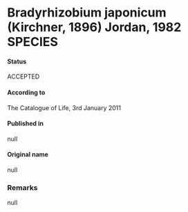 # Bradyrhizobium japonicum (Kirchner, 1896) Jordan, 1982 SPECIES

#### Status
ACCEPTED

#### According to
The Catalogue of Life, 3rd January 2011

#### Published in
null

#### Original name
null

### Remarks
null